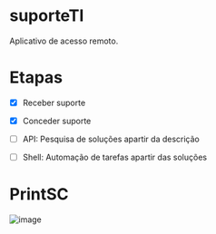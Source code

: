# suporteTI
Aplicativo de acesso remoto. 


# Etapas

- [x] Receber suporte
- [x] Conceder suporte
- [ ] API: Pesquisa de soluções apartir da descrição
- [ ] Shell: Automação de tarefas apartir das soluções


# PrintSC

![image](https://doc-0c-2k-docs.googleusercontent.com/docs/securesc/ha0ro937gcuc7l7deffksulhg5h7mbp1/1s3m5mb7mosm1kekjteus3lmntblp9g4/1597236150000/13721606951384137556/*/1rXXm9FXOo1WimaBUarERs9W2DatGfHT2?e=view)